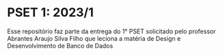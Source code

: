 PSET 1: 2023/1
====

Esse repositório faz parte da entrega do 1° PSET solicitado pelo professor Abrantes Araujo Silva Filho que leciona a matéria de Design e Desenvolvimento de Banco de Dados
